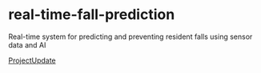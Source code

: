 # real-time-fall-prediction
Real-time system for predicting and preventing resident falls using sensor data and AI

[ProjectUpdate]([https://docs.google.com/document/d/1FxcNHMSfU63HuoRoS0GrPlL0ndzNWmxdpObpQB0qcfU/edit?usp=sharing])
